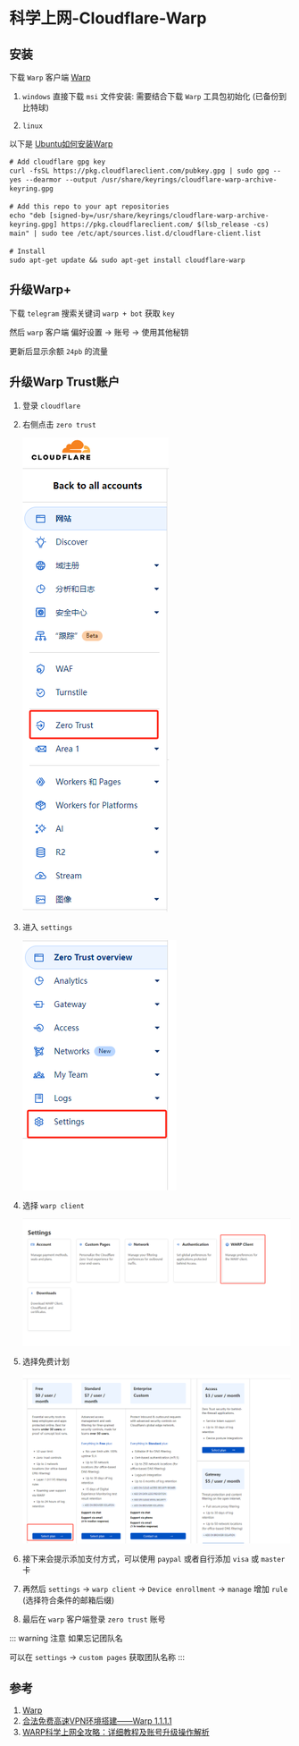 # 科学上网-Cloudflare-Warp

## 安装
下载 `Warp` 客户端 [Warp](https://one.one.one.one/)

1. `windows` 直接下载 `msi` 文件安装: 需要结合下载 `Warp` 工具包初始化 (已备份到比特球)

1. `linux`

以下是 [Ubuntu如何安装Warp](https://pkg.cloudflareclient.com/#ubuntu)

```shell
# Add cloudflare gpg key
curl -fsSL https://pkg.cloudflareclient.com/pubkey.gpg | sudo gpg --yes --dearmor --output /usr/share/keyrings/cloudflare-warp-archive-keyring.gpg

# Add this repo to your apt repositories
echo "deb [signed-by=/usr/share/keyrings/cloudflare-warp-archive-keyring.gpg] https://pkg.cloudflareclient.com/ $(lsb_release -cs) main" | sudo tee /etc/apt/sources.list.d/cloudflare-client.list

# Install
sudo apt-get update && sudo apt-get install cloudflare-warp
```

## 升级Warp+
下载 `telegram` 搜索关键词 `warp + bot` 获取 `key`

然后 `warp` 客户端 偏好设置 -> 账号 -> 使用其他秘钥

更新后显示余额 `24pb` 的流量


## 升级Warp Trust账户

1. 登录 `cloudflare`

1. 右侧点击 `zero trust`

    ![点击zero trust](/Images/Linux/Wall/科学上网-Cloudflare-Warp/step_1.png '点击zero trust')


1. 进入 `settings`

    ![进入settings](/Images/Linux/Wall/科学上网-Cloudflare-Warp/step_2.png '进入settings')

1. 选择 `warp client`

    ![选择warp client](/Images/Linux/Wall/科学上网-Cloudflare-Warp/step_3.jpg '选择warp client')

1. 选择免费计划

    ![free plan](/Images/Linux/Wall/科学上网-Cloudflare-Warp/step_4.jpg 'free plan')

1. 接下来会提示添加支付方式，可以使用 `paypal` 或者自行添加 `visa` 或 `master` 卡

1. 再然后 `settings` -> `warp client` -> `Device enrollment` -> `manage` 增加 `rule` (选择符合条件的邮箱后缀)

1. 最后在 `warp` 客户端登录 `zero trust` 账号

::: warning 注意
如果忘记团队名

可以在 `settings` -> `custom pages` 获取团队名称 
:::


## 参考
1. [Warp](https://one.one.one.one/)
1. [合法免费高速VPN环境搭建——Warp 1.1.1.1](https://blog.csdn.net/luoqiaoliang/article/details/138466429)
1. [WARP科学上网全攻略：详细教程及账号升级操作解析](https://blog.ilue.pp.ua/archives/warpke-xue-shang-wang-quan-gong-lue-xiang-xi-jiao-cheng-ji-zhang-hao-sheng-ji-cao-zuo-jie-xi)

